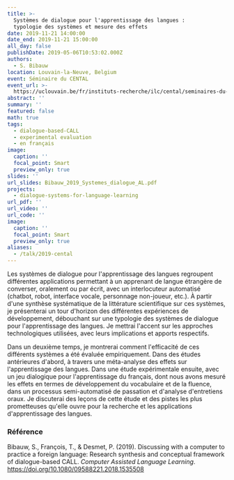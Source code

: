 ```yaml
---
title: >-
  Systèmes de dialogue pour l'apprentissage des langues :
  typologie des systèmes et mesure des effets
date: 2019-11-21 14:00:00
date_end: 2019-11-21 15:00:00
all_day: false
publishDate: 2019-05-06T10:53:02.000Z
authors:
  - S. Bibauw
location: Louvain-la-Neuve, Belgium
event: Séminaire du CENTAL
event_url: >-
  https://uclouvain.be/fr/instituts-recherche/ilc/cental/seminaires-du-cental.html
abstract: ''
summary: ''
featured: false
math: true
tags:
  - dialogue-based-CALL
  - experimental evaluation
  - en français
image:
  caption: ''
  focal_point: Smart
  preview_only: true
slides: ''
url_slides: Bibauw_2019_Systemes_dialogue_AL.pdf
projects:
  - dialogue-systems-for-language-learning
url_pdf: ''
url_video: ''
url_code: ''
image:
  caption: ''
  focal_point: Smart
  preview_only: true
aliases:
  - /talk/2019-cental
---
```


Les systèmes de dialogue pour l'apprentissage des langues regroupent différentes applications permettant à un apprenant de langue étrangère de converser, oralement ou par écrit, avec un interlocuteur automatisé (chatbot, robot, interface vocale, personnage non-joueur, etc.). À partir d'une synthèse systématique de la littérature scientifique sur ces systèmes, je présenterai un tour d'horizon des différentes expériences de développement, débouchant sur une typologie des systèmes de dialogue pour l'apprentissage des langues. Je mettrai l'accent sur les approches technologiques utilisées, avec leurs implications et apports respectifs.

Dans un deuxième temps, je montrerai comment l'efficacité de ces différents systèmes a été évaluée empiriquement. Dans des études antérieures d'abord, à travers une méta-analyse des effets sur l'apprentissage des langues. Dans une étude expérimentale ensuite, avec un jeu dialogique pour l'apprentissage du français, dont nous avons mesuré les effets en termes de développement du vocabulaire et de la fluence, dans un processus semi-automatisé de passation et d'analyse d'entretiens oraux. Je discuterai des leçons de cette étude et des pistes les plus prometteuses qu'elle ouvre pour la recherche et les applications d'apprentissage des langues.

### Référence

Bibauw, S., François, T., & Desmet, P. (2019). Discussing with a computer to practice a foreign language: Research synthesis and conceptual framework of dialogue-based CALL. *Computer Assisted Language Learning*. https://doi.org/10.1080/09588221.2018.1535508
